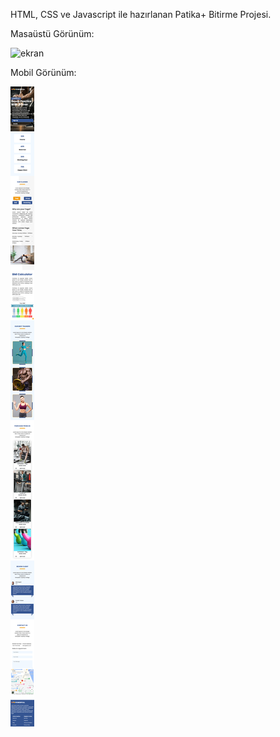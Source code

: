 HTML, CSS ve Javascript ile hazırlanan Patika+ Bitirme Projesi.

Masaüstü Görünüm:

![ekran](Görünüm/Masaüstü%20Görünüm.png)

Mobil Görünüm:

![ekran](Görünüm/Mobil%20Görünüm.png)
